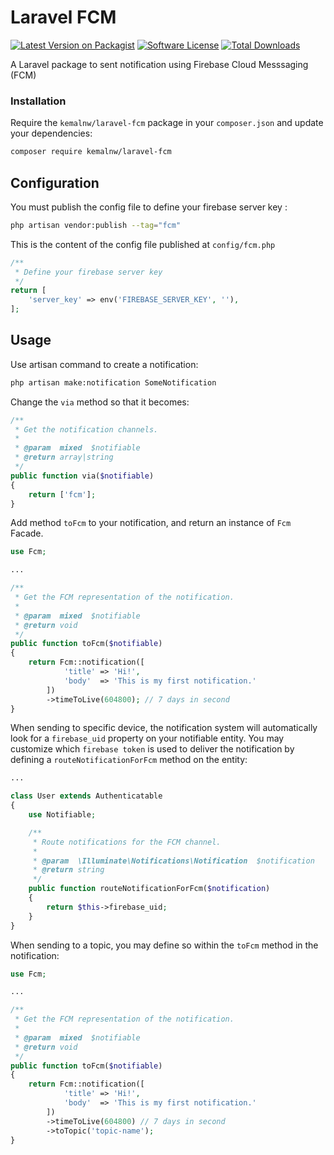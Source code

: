 # Laravel FCM
[![Latest Version on Packagist][ico-version]][link-packagist]
[![Software License][ico-license]](LICENSE)
[![Total Downloads][ico-downloads]][link-downloads]

A Laravel package to sent notification using Firebase Cloud Messsaging (FCM)

### Installation
Require the `kemalnw/laravel-fcm` package in your `composer.json` and update your dependencies:

```sh
composer require kemalnw/laravel-fcm
```

## Configuration
You must publish the config file to define your firebase server key :
```sh
php artisan vendor:publish --tag="fcm"
```

This is the content of the config file published at `config/fcm.php`
```php
/**
 * Define your firebase server key
 */
return [
    'server_key' => env('FIREBASE_SERVER_KEY', ''),
];
```

## Usage
Use artisan command to create a notification:
```sh
php artisan make:notification SomeNotification
```
Change the `via` method so that it becomes:
```php
/**
 * Get the notification channels.
 *
 * @param  mixed  $notifiable
 * @return array|string
 */
public function via($notifiable)
{
    return ['fcm'];
}
```
Add method `toFcm` to your notification, and return an instance of `Fcm` Facade.
```php
use Fcm;

...

/**
 * Get the FCM representation of the notification.
 *
 * @param  mixed  $notifiable
 * @return void
 */
public function toFcm($notifiable)
{
    return Fcm::notification([
            'title' => 'Hi!',
            'body'  => 'This is my first notification.'
        ])
        ->timeToLive(604800); // 7 days in second
}
```
When sending to specific device, the notification system will automatically look for a `firebase_uid` property on your notifiable entity. You may customize which `firebase token` is used to deliver the notification by defining a `routeNotificationForFcm` method on the entity:
```php
...

class User extends Authenticatable
{
    use Notifiable;

    /**
     * Route notifications for the FCM channel.
     *
     * @param  \Illuminate\Notifications\Notification  $notification
     * @return string
     */
    public function routeNotificationForFcm($notification)
    {
        return $this->firebase_uid;
    }
}
```
When sending to a topic, you may define so within the `toFcm` method in the notification:
```php
use Fcm;

...

/**
 * Get the FCM representation of the notification.
 *
 * @param  mixed  $notifiable
 * @return void
 */
public function toFcm($notifiable)
{
    return Fcm::notification([
            'title' => 'Hi!',
            'body'  => 'This is my first notification.'
        ])
        ->timeToLive(604800) // 7 days in second
        ->toTopic('topic-name');
}
```






[ico-version]: https://img.shields.io/packagist/v/kemalnw/laravel-fcm?style=flat-square
[ico-license]: https://img.shields.io/packagist/l/kemalnw/laravel-fcm?style=flat-square
[ico-downloads]: https://img.shields.io/packagist/dt/kemalnw/laravel-fcm?style=flat-square

[link-packagist]: https://packagist.org/packages/kemalnw/laravel-fcm
[link-downloads]: https://packagist.org/packages/kemalnw/laravel-fcm